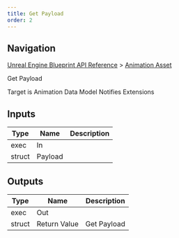 ```yaml
---
title: Get Payload
order: 2
---
```

## Navigation

[Unreal Engine Blueprint API Reference](https://dev.epicgames.com/documentation/en-us/unreal-engine/BlueprintAPI) > [Animation Asset](https://dev.epicgames.com/documentation/en-us/unreal-engine/BlueprintAPI/AnimationAsset)

Get Payload

Target is Animation Data Model Notifies Extensions

## Inputs

| Type | Name | Description |
| --- | --- | --- |
| exec | In |  |
| struct | Payload |  |

## Outputs

| Type | Name | Description |
| --- | --- | --- |
| exec | Out |  |
| struct | Return Value | Get Payload |
